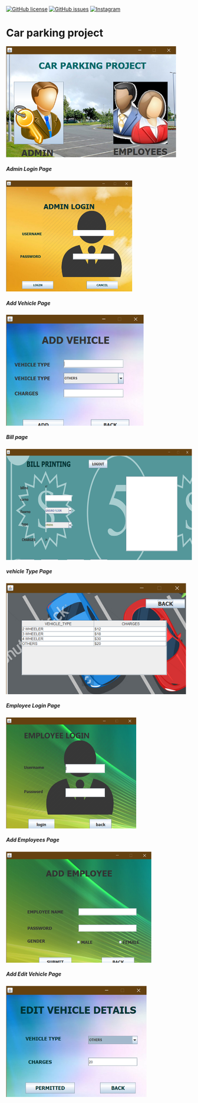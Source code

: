 <a href="https://github.com/deepusingla0448/ZoomAutomation/blob/master/LICENSE"><img alt="GitHub license" src="https://img.shields.io/github/license/deepusingla0448/ZoomAutomation"></a>
<a href="https://github.com/deepusingla0448/ZoomAutomation/issues"><img alt="GitHub issues" src="https://img.shields.io/github/issues/deepusingla0448/ZoomAutomation"></a>
<a href="https://www.instagram.com/_.abhi_singla_/"><img alt="Instagram" src="https://img.shields.io/badge/join-instragram-ff69b4"></a>

# Car parking project 
<img alt = 'loading ' src='https://github.com/AbhinandanSingla/Car-Parking-/blob/main/images/front.png' height = '300'>

##### Admin Login Page
<img alt = 'loading ' src='https://github.com/AbhinandanSingla/Car-Parking-/blob/main/images/admin.png' height = '300'>

##### Add Vehicle Page
<img alt = 'loading ' src='https://github.com/AbhinandanSingla/Car-Parking-/blob/main/images/addvehicle.png' height = '300'>

##### Bill page
<img alt = 'loading ' src='https://github.com/AbhinandanSingla/Car-Parking-/blob/main/images/bill.png' height = '300'>

##### vehicle Type Page
<img alt = 'loading ' src='https://github.com/AbhinandanSingla/Car-Parking-/blob/main/images/vehicleType.png' height = '300'>

##### Employee Login Page
<img alt = 'loading ' src='https://github.com/AbhinandanSingla/Car-Parking-/blob/main/images/employeeLogin.png' height = '300'>

##### Add Employees Page
<img alt = 'loading ' src='https://github.com/AbhinandanSingla/Car-Parking-/blob/main/images/addEmployee.png' height = '300'>

##### Add Edit Vehicle Page
<img alt = 'loading ' src='https://github.com/AbhinandanSingla/Car-Parking-/blob/main/images/editVehicle.png' height = '300'>
